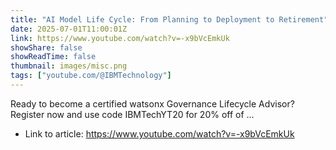 ```yaml
---
title: "AI Model Life Cycle: From Planning to Deployment to Retirement"
date: 2025-07-01T11:00:01Z
link: https://www.youtube.com/watch?v=-x9bVcEmkUk
showShare: false
showReadTime: false
thumbnail: images/misc.png
tags: ["youtube.com/@IBMTechnology"]
---
```

Ready to become a certified watsonx Governance Lifecycle Advisor? Register now and use code IBMTechYT20 for 20% off of ...

- Link to article: https://www.youtube.com/watch?v=-x9bVcEmkUk